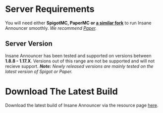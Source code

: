 # Server Requirements
You will need either **SpigotMC, PaperMC or [a similar fork](https://github.com/SpiritenHasArrived/MC/blob/main/Server_Side/server_jars.md#bukkit--a-z)** to run Insane Announcer smoothly. *We recommend [Paper](https://papermc.io/downloads).*
<br>

## Server Version
Insane Announcer has been tested and supported on versions between **1.8.8 - 1.17.X**. Versions out of this range are not be supported and will not recieve support.
***Note:*** *Newly released versions are mainly tested on the latest version of Spigot or Paper.*
<br>

# Download The Latest Build
Download the latest build of Insane Announcer via the resource page [here](https://www.spigotmc.org/resources/insane-announcer.53334/). <!--- < CHOOSE PLUGIN FROM AUTHOR PAGE -->